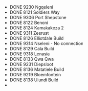 - DONE 9230	Ngqeleni
- DONE 8121	Soldiers Way
- DONE 9306	Port Shepstone
- DONE 8122	Benoni
- DONE 8124	Kamakakeza 2
- DONE 9311	Zeerust
- DONE 8126	Elliotdale Build
- DONE 9314	Nseleni - No connection
- DONE 8129	Cala Build
- DONE 9318	Lenasia
- DONE 8133	Qwa Qwa
- DONE 9231	Diepsloot
- DONE 8136	Matatiele Build
- DONE 9219	Bloemfontein
- DONE 8138	Ulundi Build
-